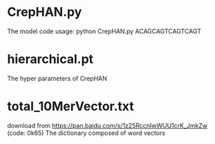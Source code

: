 # CrepHAN.py
The model code 
usage:
python CrepHAN.py ACAGCAGTCAGTCAGT

# hierarchical.pt
The hyper parameters of CrepHAN

# total_10MerVector.txt
download from https://pan.baidu.com/s/1z25RccnIwWUU1crK_JmkZw (code: 0k65) 
The dictionary composed of word vectors